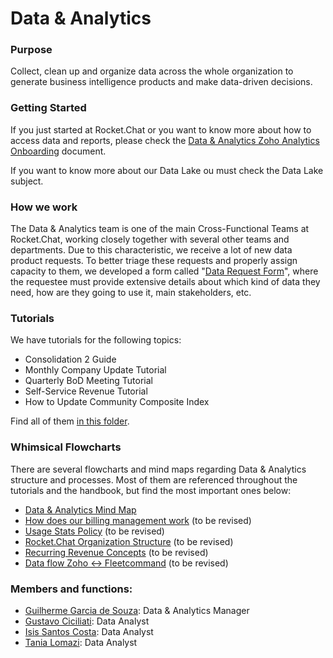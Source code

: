 # Data & Analytics

### **Purpose**

Collect, clean up and organize data across the whole organization to generate business intelligence products and make data-driven decisions.

### **Getting Started**

If you just started at Rocket.Chat or you want to know more about how to access data and reports, please check the [Data & Analytics Zoho Analytics Onboarding](https://docs.google.com/document/d/1Kt9oVtNR8NiPM\_7k5THuug0q6tf-nMSUv3CcXt3v6D8/edit?usp=sharing) document.

If you want to know more about our Data Lake ou must check the Data Lake subject.

### How we work

The Data & Analytics team is one of the main Cross-Functional Teams at Rocket.Chat, working closely together with several other teams and departments. Due to this characteristic, we receive a lot of new data product requests. To better triage these requests and properly assign capacity to them, we developed a form called "[Data Request Form](https://forms.clickup.com/f/40cp1-32341/3OCIVR2FL8C9D7JHD5)", where the requestee must provide extensive details about which kind of data they need, how are they going to use it, main stakeholders, etc.

### Tutorials

We have tutorials for the following topics:

* Consolidation 2 Guide
* Monthly Company Update Tutorial
* Quarterly BoD Meeting Tutorial
* Self-Service Revenue Tutorial
* How to Update Community Composite Index

Find all of them [in this folder](https://drive.google.com/drive/u/0/folders/18NYfsLUPQiB1I77C27iq9fPwn0b9H1OC).

### Whimsical Flowcharts

There are several flowcharts and mind maps regarding Data & Analytics structure and processes. Most of them are referenced throughout the tutorials and the handbook, but find the most important ones below:

* [Data & Analytics Mind Map](https://whimsical.com/team-structure-915M97QfGZ6AXQDgtkwHid)
* [How does our billing management work](https://whimsical.com/subscriptions-event-mapping-DfSr9a1Kcj9uuQk5ncFvYP@7YNFXnKbZA8f7NgYjPNjV) (to be revised)
* [Usage Stats Policy](https://whimsical.com/usage-stats-policy-QhprF4JPtojUGkEXZ5F3jS@2Ux7TurymMYC2SmMob2B) (to be revised)
* [Rocket.Chat Organization Structure](https://whimsical.com/rocket-chat-org-Fn9P7srScNYfWjTdCuAmpo@2Ux7TurymN1SMWpX8rKL) (to be revised)
* [Recurring Revenue Concepts](https://whimsical.com/recurring-revenue-concepts-C7ffhDEB3oUsBeCiPeNr2j) (to be revised)
* [Data flow Zoho <-> Fleetcommand](https://whimsical.com/crm-fc-hubspot-FpcRowPYqXpxjyaRG1Lmx) (to be revised)

### Members and functions:

* [Guilherme Garcia de Souza](https://open.rocket.chat/direct/guilherme.garcia): Data & Analytics Manager
* [Gustavo Ciciliati](https://open.rocket.chat/direct/gustavo.ciciliati): Data Analyst
* [Isis Santos Costa](https://open.rocket.chat/direct/isis.costa): Data Analyst
* [Tania Lomazi](https://open.rocket.chat/direct/tania.lomazi): Data Analyst&#x20;
